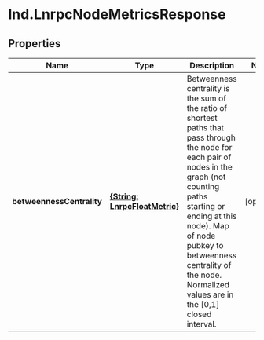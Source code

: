 # lnd.LnrpcNodeMetricsResponse

## Properties

Name | Type | Description | Notes
------------ | ------------- | ------------- | -------------
**betweennessCentrality** | [**{String: LnrpcFloatMetric}**](LnrpcFloatMetric.md) | Betweenness centrality is the sum of the ratio of shortest paths that pass through the node for each pair of nodes in the graph (not counting paths starting or ending at this node). Map of node pubkey to betweenness centrality of the node. Normalized values are in the [0,1] closed interval. | [optional] 


